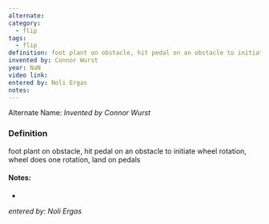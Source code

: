 ```yaml
---
alternate: 
category:
  - flip
tags:
  - flip
definition: foot plant on obstacle, hit pedal on an obstacle to initiate wheel rotation, wheel does one rotation, land on pedals
invented by: Connor Wurst
year: NaN
video link: 
entered by: Noli Ergas
notes: 
---
```

Alternate Name: 
*Invented by Connor Wurst*

### Definition
foot plant on obstacle, hit pedal on an obstacle to initiate wheel rotation, wheel does one rotation, land on pedals


#### Notes:
- 
*entered by: Noli Ergas*
